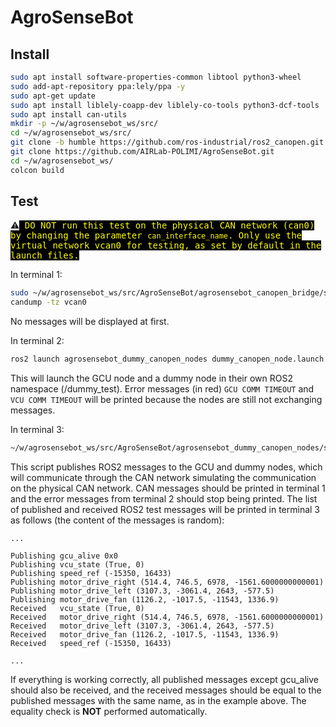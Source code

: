 # AgroSenseBot

## Install

```bash
sudo apt install software-properties-common libtool python3-wheel
sudo add-apt-repository ppa:lely/ppa -y
sudo apt-get update
sudo apt install liblely-coapp-dev liblely-co-tools python3-dcf-tools
sudo apt install can-utils
mkdir -p ~/w/agrosensebot_ws/src/
cd ~/w/agrosensebot_ws/src/
git clone -b humble https://github.com/ros-industrial/ros2_canopen.git
git clone https://github.com/AIRLab-POLIMI/AgroSenseBot.git
cd ~/w/agrosensebot_ws/
colcon build
```

## Test

⚠️<font style='color:yellow;background-color:black;font-family:monospace'>
DO NOT run this test on the physical CAN network (can0) by changing the parameter `can_interface_name`.
Only use the virtual network vcan0 for testing, as set by default in the launch files.
</font>

In terminal 1:
```bash
sudo ~/w/agrosensebot_ws/src/AgroSenseBot/agrosensebot_canopen_bridge/scripts/setup_vcan0.sh
candump -tz vcan0
```
No messages will be displayed at first.


In terminal 2:
```bash
ros2 launch agrosensebot_dummy_canopen_nodes dummy_canopen_node.launch.py
```
This will launch the GCU node and a dummy node in their own ROS2 namespace (/dummy_test).
Error messages (in red) `GCU COMM TIMEOUT` and `VCU COMM TIMEOUT` will be printed because the nodes are still not exchanging messages.

In terminal 3:
```bash
~/w/agrosensebot_ws/src/AgroSenseBot/agrosensebot_dummy_canopen_nodes/scripts/test.py
```
This script publishes ROS2 messages to the GCU and dummy nodes, which will communicate through the CAN network simulating the communication on the physical CAN network.
CAN messages should be printed in terminal 1 and the error messages from terminal 2 should stop being printed.
The list of published and received ROS2 test messages will be printed in terminal 3 as follows (the content of the messages is random):
```
...

Publishing gcu_alive 0x0 
Publishing vcu_state (True, 0)
Publishing speed_ref (-15350, 16433)
Publishing motor_drive_right (514.4, 746.5, 6978, -1561.6000000000001)
Publishing motor_drive_left (3107.3, -3061.4, 2643, -577.5)
Publishing motor_drive_fan (1126.2, -1017.5, -11543, 1336.9)
Received   vcu_state (True, 0)
Received   motor_drive_right (514.4, 746.5, 6978, -1561.6000000000001)
Received   motor_drive_left (3107.3, -3061.4, 2643, -577.5)
Received   motor_drive_fan (1126.2, -1017.5, -11543, 1336.9)
Received   speed_ref (-15350, 16433)

...
```
If everything is working correctly, all published messages except gcu_alive should also be received,
and the received messages should be equal to the published messages with the same name, as in the example above.
The equality check is **NOT** performed automatically.
